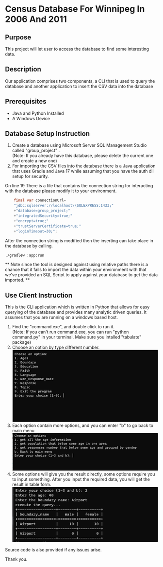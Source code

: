 # Census Database For Winnipeg In 2006 And 2011
## Purpose
This project will let user to access the database to find some interesting data.

## Description
Our application comprises two components, a CLI that is used to query the database
and another application to insert the CSV data into the database

## Prerequisites
* Java and Python Installed
* A Windows Device

## Database Setup Instruction
1. Create a database using Microsoft Server SQL Management Studio called "group_project"  .  
(Note: If you already have this database, please delete the current one and create a new one)  
2. For importing the CSV files into the database there is a Java application that uses
Gradle and Java 17 while assuming that you have the auth dll setup for security.

On line 19 There is a file that contains the connection string for interacting with the
database please modify it to your environment.  
```java
    final var connectionUrl=
    "jdbc:sqlserver://localhost\\SQLEXPRESS:1433;"
    +"database=group_project;"
    +"integratedSecurity=true;"
    +"encrypt=true;"
    +"trustServerCertificate=true;"
    +"loginTimeout=30;";
```

After the connection string is modified then the inserting can take place in the database by
calling.

```bash
./gradlew :app:run
```

** Note since the tool is designed against using relative paths there is a chance that it fails to
import the data within your environment with that we've provided an SQL Script to apply against your database to get the data imported.
**
## Use Client Instruction
This is the CLI application which is written in Python that allows for easy querying   of the database and provides many analytic driven queries. It assumes that you are
running on a windows based host.
1. Find the "command.exe", and double click to run it.  
(Note: If you can't run command.exe, you can run "python command.py" in your terminal. Make sure you intalled "tabulate" package)
2. Choose an option by type different number.  
![avatar](main.png)  
3. Each option contain more options, and you can enter "b" to go back to main menu  
![avatar](submenu.png)  
4. Some options will give you the result directly, some options require you to input something. After you input the required data, you will get the result in table form.  
![avatar](sampleResult.png)  
  
  
Source code is also provided if any issues arise.

Thank you.